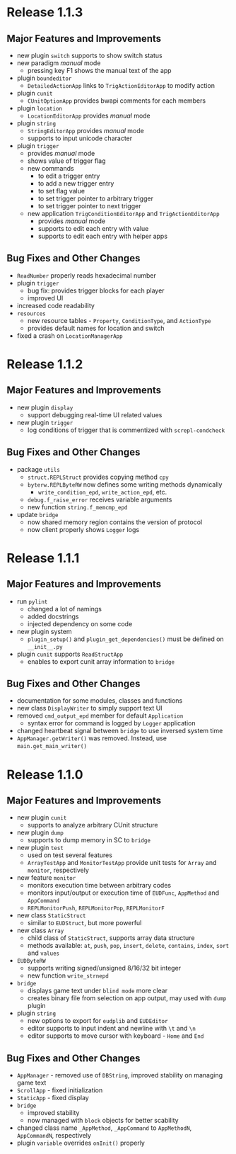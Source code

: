 # Release 1.1.3

## Major Features and Improvements
* new plugin `switch` supports to show switch status
* new paradigm *manual* mode
  * pressing key F1 shows the manual text of the app
* plugin `boundeditor`
  * `DetailedActionApp` links to `TrigActionEditorApp` to modify action
* plugin `cunit`
  * `CUnitOptionApp` provides bwapi comments for each members
* plugin `location`
  * `LocationEditorApp` provides *manual* mode
* plugin `string`
  * `StringEditorApp` provides *manual* mode
  * supports to input unicode character
* plugin `trigger`
  * provides *manual* mode
  * shows value of trigger flag
  * new commands
    * to edit a trigger entry
    * to add a new trigger entry
    * to set flag value
    * to set trigger pointer to arbitrary trigger
    * to set trigger pointer to next trigger
  * new application `TrigConditionEditorApp` and `TrigActionEditorApp`
    * provides *manual* mode
    * supports to edit each entry with value
    * supports to edit each entry with helper apps

## Bug Fixes and Other Changes
* `ReadNumber` properly reads hexadecimal number
* plugin `trigger`
  * bug fix: provides trigger blocks for each player
  * improved UI
* increased code readability
* `resources`
  * new resource tables - `Property`, `ConditionType`, and `ActionType`
  * provides default names for location and switch
* fixed a crash on `LocationManagerApp`

# Release 1.1.2

## Major Features and Improvements
* new plugin `display`
  * support debugging real-time UI related values
* new plugin `trigger`
  * log conditions of trigger that is commentized with `screpl-condcheck`

## Bug Fixes and Other Changes
* package `utils`
  * `struct.REPLStruct` provides copying method `cpy`
  * `byterw.REPLByteRW` now defines some writing methods dynamically
    * `write_condition_epd`, `write_action_epd`, etc.
  * `debug.f_raise_error` receives variable arguments
  * new function `string.f_memcmp_epd`
* update `bridge`
  * now shared memory region contains the version of protocol
  * now client properly shows `Logger` logs

# Release 1.1.1

## Major Features and Improvements
* run `pylint`
  * changed a lot of namings
  * added docstrings
  * injected dependency on some code
* new plugin system
  * `plugin_setup()` and `plugin_get_dependencies()` must be defined on `__init__.py`
* plugin `cunit` supports `ReadStructApp`
  * enables to export cunit array information to `bridge`

## Bug Fixes and Other Changes
* documentation for some modules, classes and functions
* new class `DisplayWriter` to simply support text UI
* removed `cmd_output_epd` member for default `Application`
  * syntax error for command is logged by `Logger` application
* changed heartbeat signal between `bridge` to use inversed system time
* `AppManager.getWriter()` was removed. Instead, use `main.get_main_writer()`


# Release 1.1.0

## Major Features and Improvements
* new plugin `cunit`
  * supports to analyze arbitrary CUnit structure
* new plugin `dump`
  * supports to dump memory in SC to `bridge`
* new plugin `test`
  * used on test several features
  * `ArrayTestApp` and `MonitorTestApp` provide unit tests for `Array` and `monitor`, respectively
* new feature `monitor`
  * monitors execution time between arbitrary codes
  * monitors input/output or execution time of `EUDFunc`, `AppMethod` and `AppCommand`
  * `REPLMonitorPush`, `REPLMonitorPop`, `REPLMonitorF`
* new class `StaticStruct`
  * similar to `EUDStruct`, but more powerful
* new class `Array`
  * child class of `StaticStruct`, supports array data structure
  * methods available: `at`, `push`, `pop`, `insert`, `delete`, `contains`, `index`, `sort` and `values`
* `EUDByteRW`
  * supports writing signed/unsigned 8/16/32 bit integer
  * new function `write_strnepd`
* `bridge`
  * displays game text under `blind mode` more clear
  * creates binary file from selection on app output, may used with `dump` plugin
* plugin `string`
  * new options to export for `eudplib` and `EUDEditor`
  * editor supports to input indent and newline with `\t` and `\n`
  * editor supports to move cursor with keyboard - `Home` and `End`

## Bug Fixes and Other Changes
* `AppManager` - removed use of `DBString`, improved stability on managing game text
* `ScrollApp` - fixed initialization
* `StaticApp` - fixed display
* `bridge`
  * improved stability
  * now managed with `block` objects for better scability
* changed class name `_AppMethod`, `_AppCommand` to `AppMethodN`, `AppCommandN`, respectively
* plugin `variable` overrides `onInit()` properly

